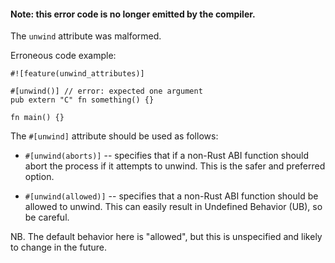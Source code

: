 #### Note: this error code is no longer emitted by the compiler.

The `unwind` attribute was malformed.

Erroneous code example:

```compile_fail
#![feature(unwind_attributes)]

#[unwind()] // error: expected one argument
pub extern "C" fn something() {}

fn main() {}
```

The `#[unwind]` attribute should be used as follows:

- `#[unwind(aborts)]` -- specifies that if a non-Rust ABI function
  should abort the process if it attempts to unwind. This is the safer
  and preferred option.

- `#[unwind(allowed)]` -- specifies that a non-Rust ABI function
  should be allowed to unwind. This can easily result in Undefined
  Behavior (UB), so be careful.

NB. The default behavior here is "allowed", but this is unspecified
and likely to change in the future.
